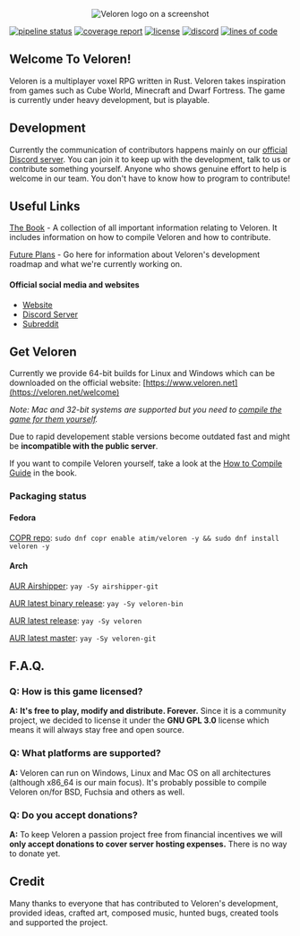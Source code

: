 <p align="center">
	<img alt="Veloren logo on a screenshot" src="https://i.redd.it/balynnef4x531.png">
</p>

[![pipeline status](https://gitlab.com/veloren/veloren/badges/master/pipeline.svg)](https://gitlab.com/veloren/veloren/commits/master)
[![coverage report](https://gitlab.com/veloren/veloren/badges/master/coverage.svg)](https://gitlab.com/veloren/veloren/commits/master)
[![license](https://img.shields.io/github/license/veloren/veloren.svg)](https://gitlab.com/veloren/veloren/blob/master/LICENSE)
[![discord](https://img.shields.io/discord/449602562165833758.svg)](https://discord.gg/WEXSY9h)
[![lines of code](https://tokei.rs/b1/gitlab/veloren/veloren)](https://tokei.rs/b1/gitlab/veloren/veloren)

## Welcome To Veloren!

Veloren is a multiplayer voxel RPG written in Rust. Veloren takes inspiration from games such as Cube World, Minecraft and Dwarf Fortress. The game is currently under heavy development, but is playable.

## Development

Currently the communication of contributors happens mainly on our [official Discord server](https://discord.gg/kjwJwjK). You can join it to keep up with the development, talk to us or contribute something yourself. Anyone who shows genuine effort to help is welcome in our team. You don't have to know how to program to contribute!

## Useful Links

[The Book](https://book.veloren.net) - A collection of all important information relating to Veloren. It includes information on how to compile Veloren and how to contribute.

[Future Plans](https://gitlab.com/veloren/veloren/milestones) - Go here for information about Veloren's development roadmap and what we're currently working on.

#### Official social media and websites

- [Website](https://veloren.net)
- [Discord Server](https://discord.gg/kjwJwjK)
- [Subreddit](https://www.reddit.com/r/Veloren)

## Get Veloren

Currently we provide 64-bit builds for Linux and Windows which can be downloaded on the official website: 
[https://www.veloren.net](https://veloren.net/welcome)

*Note: Mac and 32-bit systems are supported but you need to [compile the game for them yourself](https://book.veloren.net/compile/index.html).*

Due to rapid developement stable versions become outdated fast and might be **incompatible with the public server**.

If you want to compile Veloren yourself, take a look at the [How to Compile Guide](https://book.veloren.net/compile/index.html) in the book.

### Packaging status

#### Fedora

[COPR repo](https://copr.fedorainfracloud.org/coprs/atim/veloren/): `sudo dnf copr enable atim/veloren -y && sudo dnf install veloren -y`

#### Arch

[AUR Airshipper](https://aur.archlinux.org/packages/airshipper-git): `yay -Sy airshipper-git`

[AUR latest binary release](https://aur.archlinux.org/packages/veloren-bin/): `yay -Sy veloren-bin`

[AUR latest release](https://aur.archlinux.org/packages/veloren/): `yay -Sy veloren`

[AUR latest master](https://aur.archlinux.org/packages/veloren-git): `yay -Sy veloren-git`

## F.A.Q.
### **Q:** How is this game licensed?

**A:** **It's free to play, modify and distribute. Forever.** Since it is a community project, we decided to license it under the **GNU GPL 3.0** license which means it will always stay free and open source.

### **Q:** What platforms are supported?

**A:** Veloren can run on Windows, Linux and Mac OS on all architectures (although x86_64 is our main focus). It's probably possible to compile Veloren on/for BSD, Fuchsia and others as well.

### **Q:** Do you accept donations?

**A:** To keep Veloren a passion project free from financial incentives we will **only accept donations to cover server hosting expenses.** There is no way to donate yet.

## Credit

Many thanks to everyone that has contributed to Veloren's development, provided ideas, crafted art, composed music, hunted bugs, created tools and supported the project.
